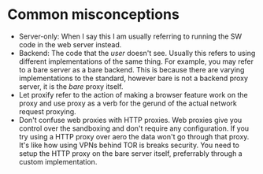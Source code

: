 # Common misconceptions

- Server-only: When I say this I am usually referring to running the SW code in the web server instead.
- Backend: The code that the _user_ doesn't see. Usually this refers to using different implementations of the same thing. For example, you may refer to a bare server as a bare backend. This is because there are varying implementations to the standard, however bare is not a backend proxy server, it is the _bare_ proxy itself.
- Let proxify refer to the action of making a browser feature work on the proxy and use proxy as a verb for the gerund of the actual network request proxying.
- Don't confuse web proxies with HTTP proxies. Web proxies give you control over the sandboxing and don't require any configuration. If you try using a HTTP proxy over aero the data won't go through that proxy. It's like how using VPNs behind TOR is breaks security. You need to setup the HTTP proxy on the bare server itself, preferrably through a custom implementation.
